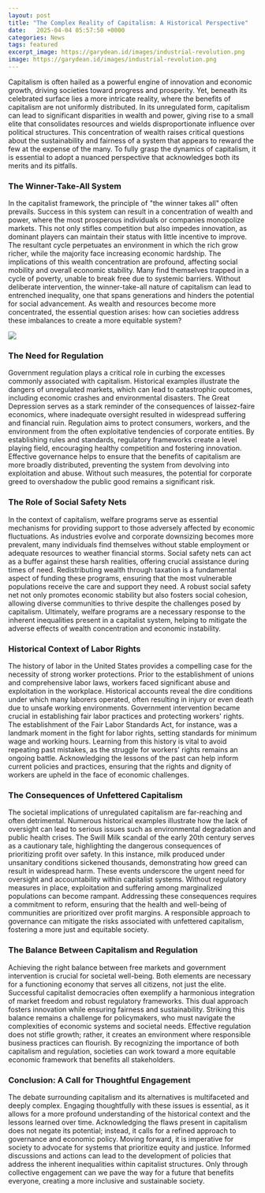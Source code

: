 ```yaml
---
layout: post
title: "The Complex Reality of Capitalism: A Historical Perspective"
date:   2025-04-04 05:57:50 +0000
categories: News
tags: featured
excerpt_image: https://garydean.id/images/industrial-revolution.png
image: https://garydean.id/images/industrial-revolution.png
---
```


Capitalism is often hailed as a powerful engine of innovation and economic growth, driving societies toward progress and prosperity. Yet, beneath its celebrated surface lies a more intricate reality, where the benefits of capitalism are not uniformly distributed. In its unregulated form, capitalism can lead to significant disparities in wealth and power, giving rise to a small elite that consolidates resources and wields disproportionate influence over political structures. This concentration of wealth raises critical questions about the sustainability and fairness of a system that appears to reward the few at the expense of the many. To fully grasp the dynamics of capitalism, it is essential to adopt a nuanced perspective that acknowledges both its merits and its pitfalls.
### The Winner-Take-All System
In the capitalist framework, the principle of "the winner takes all" often prevails. Success in this system can result in a concentration of wealth and power, where the most prosperous individuals or companies monopolize markets. This not only stifles competition but also impedes innovation, as dominant players can maintain their status with little incentive to improve. The resultant cycle perpetuates an environment in which the rich grow richer, while the majority face increasing economic hardship. 
The implications of this wealth concentration are profound, affecting social mobility and overall economic stability. Many find themselves trapped in a cycle of poverty, unable to break free due to systemic barriers. Without deliberate intervention, the winner-take-all nature of capitalism can lead to entrenched inequality, one that spans generations and hinders the potential for social advancement. As wealth and resources become more concentrated, the essential question arises: how can societies address these imbalances to create a more equitable system?

![](https://garydean.id/images/industrial-revolution.png)
### The Need for Regulation
Government regulation plays a critical role in curbing the excesses commonly associated with capitalism. Historical examples illustrate the dangers of unregulated markets, which can lead to catastrophic outcomes, including economic crashes and environmental disasters. The Great Depression serves as a stark reminder of the consequences of laissez-faire economics, where inadequate oversight resulted in widespread suffering and financial ruin.
Regulation aims to protect consumers, workers, and the environment from the often exploitative tendencies of corporate entities. By establishing rules and standards, regulatory frameworks create a level playing field, encouraging healthy competition and fostering innovation. Effective governance helps to ensure that the benefits of capitalism are more broadly distributed, preventing the system from devolving into exploitation and abuse. Without such measures, the potential for corporate greed to overshadow the public good remains a significant risk.
### The Role of Social Safety Nets
In the context of capitalism, welfare programs serve as essential mechanisms for providing support to those adversely affected by economic fluctuations. As industries evolve and corporate downsizing becomes more prevalent, many individuals find themselves without stable employment or adequate resources to weather financial storms. Social safety nets can act as a buffer against these harsh realities, offering crucial assistance during times of need.
Redistributing wealth through taxation is a fundamental aspect of funding these programs, ensuring that the most vulnerable populations receive the care and support they need. A robust social safety net not only promotes economic stability but also fosters social cohesion, allowing diverse communities to thrive despite the challenges posed by capitalism. Ultimately, welfare programs are a necessary response to the inherent inequalities present in a capitalist system, helping to mitigate the adverse effects of wealth concentration and economic instability.
### Historical Context of Labor Rights
The history of labor in the United States provides a compelling case for the necessity of strong worker protections. Prior to the establishment of unions and comprehensive labor laws, workers faced significant abuse and exploitation in the workplace. Historical accounts reveal the dire conditions under which many laborers operated, often resulting in injury or even death due to unsafe working environments.
Government intervention became crucial in establishing fair labor practices and protecting workers' rights. The establishment of the Fair Labor Standards Act, for instance, was a landmark moment in the fight for labor rights, setting standards for minimum wage and working hours. Learning from this history is vital to avoid repeating past mistakes, as the struggle for workers' rights remains an ongoing battle. Acknowledging the lessons of the past can help inform current policies and practices, ensuring that the rights and dignity of workers are upheld in the face of economic challenges.
### The Consequences of Unfettered Capitalism
The societal implications of unregulated capitalism are far-reaching and often detrimental. Numerous historical examples illustrate how the lack of oversight can lead to serious issues such as environmental degradation and public health crises. The Swill Milk scandal of the early 20th century serves as a cautionary tale, highlighting the dangerous consequences of prioritizing profit over safety. In this instance, milk produced under unsanitary conditions sickened thousands, demonstrating how greed can result in widespread harm.
These events underscore the urgent need for oversight and accountability within capitalist systems. Without regulatory measures in place, exploitation and suffering among marginalized populations can become rampant. Addressing these consequences requires a commitment to reform, ensuring that the health and well-being of communities are prioritized over profit margins. A responsible approach to governance can mitigate the risks associated with unfettered capitalism, fostering a more just and equitable society.
### The Balance Between Capitalism and Regulation
Achieving the right balance between free markets and government intervention is crucial for societal well-being. Both elements are necessary for a functioning economy that serves all citizens, not just the elite. Successful capitalist democracies often exemplify a harmonious integration of market freedom and robust regulatory frameworks. This dual approach fosters innovation while ensuring fairness and sustainability.
Striking this balance remains a challenge for policymakers, who must navigate the complexities of economic systems and societal needs. Effective regulation does not stifle growth; rather, it creates an environment where responsible business practices can flourish. By recognizing the importance of both capitalism and regulation, societies can work toward a more equitable economic framework that benefits all stakeholders.
### Conclusion: A Call for Thoughtful Engagement
The debate surrounding capitalism and its alternatives is multifaceted and deeply complex. Engaging thoughtfully with these issues is essential, as it allows for a more profound understanding of the historical context and the lessons learned over time. Acknowledging the flaws present in capitalism does not negate its potential; instead, it calls for a refined approach to governance and economic policy.
Moving forward, it is imperative for society to advocate for systems that prioritize equity and justice. Informed discussions and actions can lead to the development of policies that address the inherent inequalities within capitalist structures. Only through collective engagement can we pave the way for a future that benefits everyone, creating a more inclusive and sustainable society.
